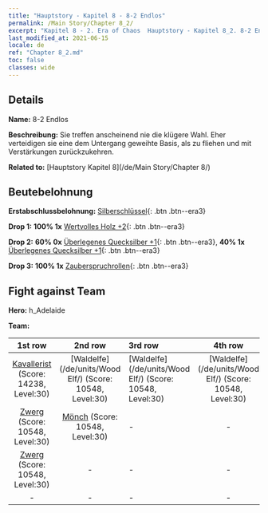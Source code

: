 ```yaml
---
title: "Hauptstory - Kapitel 8 - 8-2 Endlos"
permalink: /Main Story/Chapter 8_2/
excerpt: "Kapitel 8 - 2. Era of Chaos  Hauptstory - Kapitel 8_2. 8-2 Endlos"
last_modified_at: 2021-06-15
locale: de
ref: "Chapter 8_2.md"
toc: false
classes: wide
---
```


## Details

 **Name:** 8-2 Endlos

 **Beschreibung:** Sie treffen anscheinend nie die klügere Wahl. Eher verteidigen sie eine dem Untergang geweihte Basis, als zu fliehen und mit Verstärkungen zurückzukehren.

 **Related to:** [Hauptstory Kapitel 8](/de/Main Story/Chapter 8/)

## Beutebelohnung

 **Erstabschlussbelohnung:** [Silberschlüssel](/ItemsDE/con_693/){: .btn .btn--era3}

 **Drop 1:** **100% 1x** [Wertvolles Holz +2](/ItemsDE/mat_27/){: .btn .btn--era3}

 **Drop 2:** **60% 0x** [Überlegenes Quecksilber +1](/ItemsDE/mat_21/){: .btn .btn--era3}, **40% 1x** [Überlegenes Quecksilber +1](/ItemsDE/mat_21/){: .btn .btn--era3}

 **Drop 3:** **100% 1x** [Zauberspruchrollen](/ItemsDE/con_694/){: .btn .btn--era3}


## Fight against Team
 **Hero:** h_Adelaide

 **Team:**


  | 1st row | 2nd row | 3rd row | 4th row |
  |:----:|:----:|:----|:----:|
  | [Kavallerist](/de/units/Cavalier/) (Score: 14238, Level:30)  | [Waldelfe](/de/units/Wood Elf/) (Score: 10548, Level:30)  | [Waldelfe](/de/units/Wood Elf/) (Score: 10548, Level:30)  | [Waldelfe](/de/units/Wood Elf/) (Score: 10548, Level:30)  |
  | [Zwerg](/de/units/Dwarf/) (Score: 10548, Level:30)  | [Mönch](/de/units/Monk/) (Score: 10548, Level:30)  | - | - |
  | [Zwerg](/de/units/Dwarf/) (Score: 10548, Level:30)  | - | - | - |
  | - | - | - | - |


